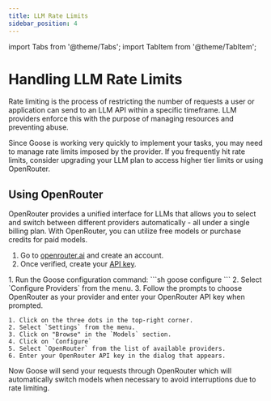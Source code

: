 ```yaml
---
title: LLM Rate Limits
sidebar_position: 4
---
```


import Tabs from '@theme/Tabs';
import TabItem from '@theme/TabItem';

# Handling LLM Rate Limits

Rate limiting is the process of restricting the number of requests a user or application can send to an LLM API within a specific timeframe. LLM providers enforce this with the purpose of managing resources and preventing abuse. 

Since Goose is working very quickly to implement your tasks, you may need to manage rate limits imposed by the provider. If you frequently hit rate limits, consider upgrading your LLM plan to access higher tier limits or using OpenRouter.


## Using OpenRouter

OpenRouter provides a unified interface for LLMs that allows you to select and switch between different providers automatically - all under a single billing plan. With OpenRouter, you can utilize free models or purchase credits for paid models.

1. Go to [openrouter.ai](https://openrouter.ai) and create an account. 
2. Once verified, create your [API key](https://openrouter.ai/settings/keys).
<!-- 3. Add your API key and OpenRouter configuration to your environment variables: -->


<Tabs groupId="interface">
  <TabItem value="cli" label="Goose CLI" default>
    1. Run the Goose configuration command:
    ```sh
    goose configure
    ```
    2. Select `Configure Providers` from the menu.
    3. Follow the prompts to choose OpenRouter as your provider and enter your OpenRouter API key when prompted.
  </TabItem>
  <TabItem value="ui" label="Goose UI">

    1. Click on the three dots in the top-right corner.
    2. Select `Settings` from the menu.
    3. Click on "Browse" in the `Models` section.
    4. Click on `Configure`
    5. Select `OpenRouter` from the list of available providers.
    6. Enter your OpenRouter API key in the dialog that appears.
  </TabItem>
</Tabs>


Now Goose will send your requests through OpenRouter which will automatically switch models when necessary to avoid interruptions due to rate limiting.

